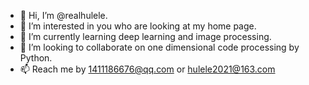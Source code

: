 - 👋 Hi, I’m @realhulele.
- 👀 I’m interested in you who are looking at my home page.
- 🌱 I’m currently learning deep learning and image processing.
- 💞️ I’m looking to collaborate on one dimensional code processing by Python.
- 📫 Reach me by 1411186676@qq.com or hulele2021@163.com
